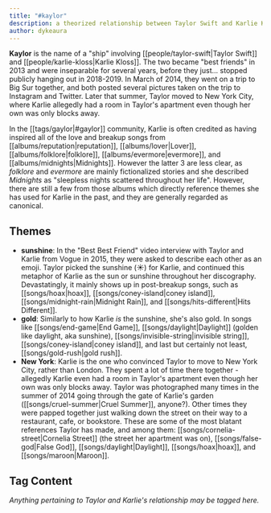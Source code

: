 ```yaml
---
title: "#kaylor"
description: a theorized relationship between Taylor Swift and Karlie Kloss
author: dykeaura
---
```


**Kaylor** is the name of a "ship" involving [[people/taylor-swift|Taylor Swift]] and [[people/karlie-kloss|Karlie Kloss]]. The two became "best friends" in 2013 and were inseparable for several years, before they just... stopped publicly hanging out in 2018-2019. In March of 2014, they went on a trip to Big Sur together, and both posted several pictures taken on the trip to Instagram and Twitter. Later that summer, Taylor moved to New York City, where Karlie allegedly had a room in Taylor's apartment even though her own was only blocks away.

In the [[tags/gaylor|#gaylor]] community, Karlie is often credited as having inspired all of the love and breakup songs from [[albums/reputation|reputation]], [[albums/lover|Lover]], [[albums/folklore|folklore]], [[albums/evermore|evermore]], and [[albums/midnights|Midnights]]. However the latter 3 are less clear, as _folklore_ and _evermore_ are mainly fictionalized stories and she described _Midnights_ as "sleepless nights scattered throughout her life". However, there are still a few from those albums which directly reference themes she has used for Karlie in the past, and they are generally regarded as canonical.

## Themes

- **sunshine**: In the "Best Best Friend" video interview with Taylor and Karlie from Vogue in 2015, they were asked to describe each other as an emoji. Taylor picked the sunshine (☀️) for Karlie, and continued this metaphor of Karlie as the sun or sunshine throughout her discography. Devastatingly, it mainly shows up in post-breakup songs, such as [[songs/hoax|hoax]], [[songs/coney-island|coney island]], [[songs/midnight-rain|Midnight Rain]], and [[songs/hits-different|Hits Different]].
- **gold**: Similarly to how Karlie _is_ the sunshine, she's also gold. In songs like [[songs/end-game|End Game]], [[songs/daylight|Daylight]] (golden like daylight, aka sunshine), [[songs/invisible-string|invisible string]], [[songs/coney-island|coney island]], and last but certainly not least, [[songs/gold-rush|gold rush]].
- **New York**: Karlie is the one who convinced Taylor to move to New York City, rather than London. They spent a lot of time there together - allegedly Karlie even had a room in Taylor's apartment even though her own was only blocks away. Taylor was photographed many times in the summer of 2014 going through the gate of Karlie's garden ([[songs/cruel-summer|Cruel Summer]], anyone?). Other times they were papped together just walking down the street on their way to a restaurant, cafe, or bookstore. These are some of the most blatant references Taylor has made, and among them: [[songs/cornelia-street|Cornelia Street]] (the street her apartment was on), [[songs/false-god|False God]], [[songs/daylight|Daylight]], [[songs/hoax|hoax]], and [[songs/maroon|Maroon]].

## Tag Content

_Anything pertaining to Taylor and Karlie's relationship may be tagged here._
